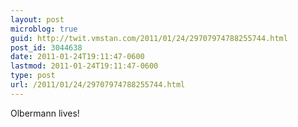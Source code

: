 ```yaml
---
layout: post
microblog: true
guid: http://twit.vmstan.com/2011/01/24/29707974788255744.html
post_id: 3044638
date: 2011-01-24T19:11:47-0600
lastmod: 2011-01-24T19:11:47-0600
type: post
url: /2011/01/24/29707974788255744.html
---
```

Olbermann lives!
